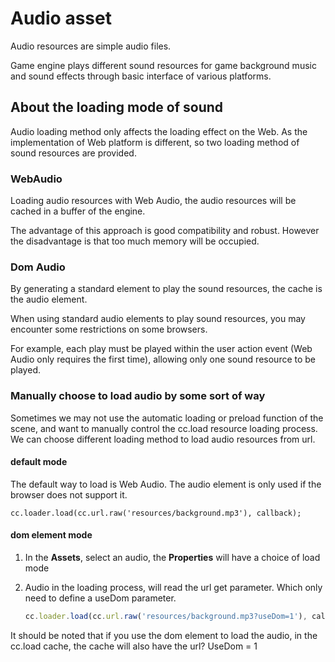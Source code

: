 # Audio asset

Audio resources are simple audio files.

Game engine plays different sound resources for game background music and sound effects through basic interface of various platforms.

## About the loading mode of sound

Audio loading method only affects the loading effect on the Web. As the implementation of  Web platform is different, so two loading method of sound resources are provided.

### WebAudio

Loading audio resources with Web Audio, the audio resources will be cached in a buffer of the engine.

The advantage of this approach is good compatibility and robust. However the disadvantage is that too much memory will be occupied.

### Dom Audio

By generating a standard element to play the sound resources, the cache is the audio element.

When using standard audio elements to play sound resources, you may encounter some restrictions on some browsers.

For example, each play must be played within the user action event (Web Audio only requires the first time), allowing only one sound resource to be played.

### Manually choose to load audio by some sort of way

Sometimes we may not use the automatic loading or preload function of the scene, and want to manually control the cc.load resource loading process. We can choose different loading method to load audio resources from url.

#### default mode

The default way to load is Web Audio. The audio element is only used if the browser does not support it.

```
cc.loader.load(cc.url.raw('resources/background.mp3'), callback);
```

#### dom element mode

1. In the **Assets**, select an audio, the **Properties** will have a choice of load mode

2. Audio in the loading process, will read the url get parameter. Which only need to define a useDom parameter.

    ```js
    cc.loader.load(cc.url.raw('resources/background.mp3?useDom=1'), callback);
    ```

It should be noted that if you use the dom element to load the audio, in the cc.load cache, the cache will also have the url? UseDom = 1
